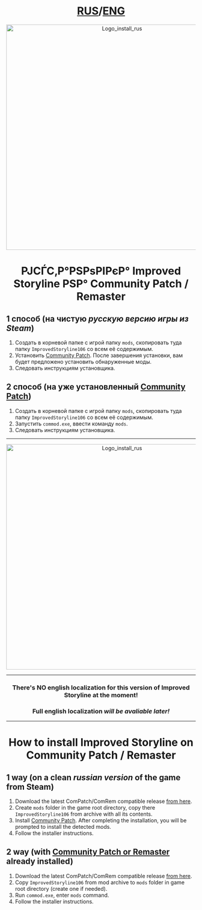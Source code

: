 <div align="center">

  # [RUS](#russian)/[ENG](#english)

  <a id="russian"></a>

  <img src="https://i.imgur.com/kVO23Ro.png" alt="Logo_install_rus" width="600">

</div>

<div align="center"><h1>РЈСЃС‚Р°РЅРѕРІРєР° Improved Storyline РЅР° Community Patch / Remaster</h1></div>

## 1 способ (на чистую **_русскую версию игры из Steam_**)

1. Создать в корневой папке с игрой папку `mods`, скопировать туда папку `ImprovedStoryline106` со всем её содержимым.
2. Установить [Community Patch](https://github.com/DeusExMachinaTeam/EM-CommunityPatch/). После завершения установки, вам будет предложено установить обнаруженные моды.
3. Следовать инструкциям установщика.

## 2 способ (на уже установленный [Community Patch](https://github.com/DeusExMachinaTeam/EM-CommunityPatch/))

1. Создать в корневой папке с игрой папку `mods`, скопировать туда папку `ImprovedStoryline106` со всем её содержимым.
2. Запустить `commod.exe`, ввести команду `mods`.
3. Следовать инструкциям установщика.

***

<a id="english"></a>

<div align="center">

  <img src="https://i.imgur.com/5TAkFR1.png" alt="Logo_install_rus" width="600">

  ***

  ### There's **NO** english localization for this version of Improved Storyline **at the moment**!

  ### Full english localization **_will be avaliable later!_**

  ***

  <h1>How to install Improved Storyline on Community Patch / Remaster</h1>

</div>

## 1 way (on a clean **_russian version_** of the game from Steam)

1. Download the latest ComPatch/ComRem compatible release [from here](/README.md#download_eng).
2. Create `mods` folder in the game root directory, copy there `ImprovedStoryline106` from archive with all its contents.
3. Install [Community Patch](https://github.com/DeusExMachinaTeam/EM-CommunityPatch/). After completing the installation, you will be prompted to install the detected mods.
4. Follow the installer instructions.

## 2 way (with [Community Patch or Remaster](https://github.com/DeusExMachinaTeam/EM-CommunityPatch/) already installed)

1. Download the latest ComPatch/ComRem compatible release [from here](/README.md#download_eng).
2. Copy `ImprovedStoryline106` from mod archive to `mods` folder in game root directory (create one if needed).
3. Run `commod.exe`, enter `mods` command.
4. Follow the installer instructions.